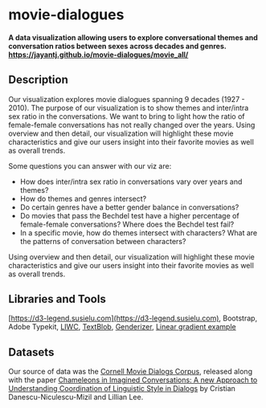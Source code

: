 # movie-dialogues
#### A data visualization allowing users to explore conversational themes and conversation ratios between sexes across decades and genres. https://jayantj.github.io/movie-dialogues/movie_all/

## Description
Our visualization explores movie dialogues spanning 9 decades (1927 - 2010). The purpose of our visualization is to show themes and inter/intra sex ratio in the conversations. We want to bring to light how the ratio of female-female conversations has not really changed over the years. Using overview and then detail, our visualization will highlight these movie characteristics and give our users insight into their favorite movies as well as overall trends.

Some questions you can answer with our viz are:

- How does inter/intra sex ratio in conversations vary over years and themes?
- How do themes and genres intersect?
- Do certain genres have a better gender balance in conversations?
- Do movies that pass the Bechdel test have a higher percentage of female-female conversations? Where does the Bechdel test fail?
- In a specific movie, how do themes intersect with characters? What are the patterns of conversation between characters?

Using overview and then detail, our visualization will highlight these movie characteristics and give our users insight into their favorite movies as well as overall trends.

## Libraries and Tools
[https://d3-legend.susielu.com](https://d3-legend.susielu.com), Bootstrap, Adobe Typekit, [LIWC](https://d3-legend.susielu.com), [TextBlob](https://d3-legend.susielu.com), [Genderizer](https://github.com/muatik/genderizer), [Linear gradient example](https://github.com/muatik/genderizer)

## Datasets
Our source of data was the [Cornell Movie Dialogs Corpus](https://www.cs.cornell.edu/~cristian/Cornell_Movie-Dialogs_Corpus.html), released along with the paper [Chameleons in Imagined Conversations:  A new Approach to Understanding Coordination of Linguistic Style in Dialogs](https://www.cs.cornell.edu/~cristian/Chameleons_in_imagined_conversations.html) by Cristian Danescu-Niculescu-Mizil and Lillian Lee.
